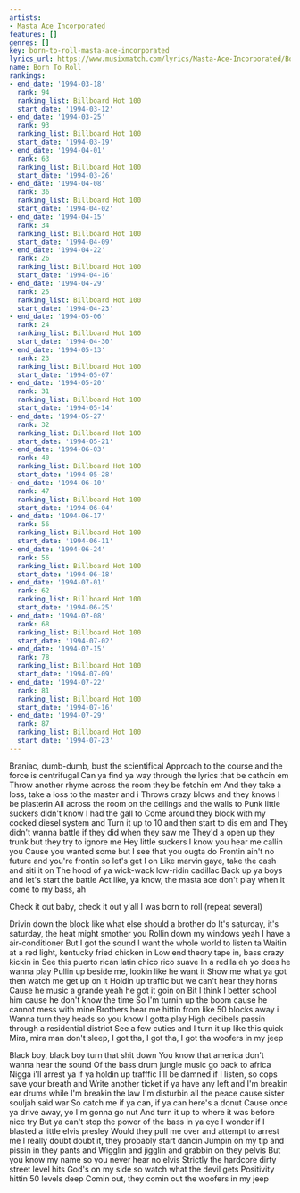 ```yaml
---
artists:
- Masta Ace Incorporated
features: []
genres: []
key: born-to-roll-masta-ace-incorporated
lyrics_url: https://www.musixmatch.com/lyrics/Masta-Ace-Incorporated/Born-to-Roll
name: Born To Roll
rankings:
- end_date: '1994-03-18'
  rank: 94
  ranking_list: Billboard Hot 100
  start_date: '1994-03-12'
- end_date: '1994-03-25'
  rank: 93
  ranking_list: Billboard Hot 100
  start_date: '1994-03-19'
- end_date: '1994-04-01'
  rank: 63
  ranking_list: Billboard Hot 100
  start_date: '1994-03-26'
- end_date: '1994-04-08'
  rank: 36
  ranking_list: Billboard Hot 100
  start_date: '1994-04-02'
- end_date: '1994-04-15'
  rank: 34
  ranking_list: Billboard Hot 100
  start_date: '1994-04-09'
- end_date: '1994-04-22'
  rank: 26
  ranking_list: Billboard Hot 100
  start_date: '1994-04-16'
- end_date: '1994-04-29'
  rank: 25
  ranking_list: Billboard Hot 100
  start_date: '1994-04-23'
- end_date: '1994-05-06'
  rank: 24
  ranking_list: Billboard Hot 100
  start_date: '1994-04-30'
- end_date: '1994-05-13'
  rank: 23
  ranking_list: Billboard Hot 100
  start_date: '1994-05-07'
- end_date: '1994-05-20'
  rank: 31
  ranking_list: Billboard Hot 100
  start_date: '1994-05-14'
- end_date: '1994-05-27'
  rank: 32
  ranking_list: Billboard Hot 100
  start_date: '1994-05-21'
- end_date: '1994-06-03'
  rank: 40
  ranking_list: Billboard Hot 100
  start_date: '1994-05-28'
- end_date: '1994-06-10'
  rank: 47
  ranking_list: Billboard Hot 100
  start_date: '1994-06-04'
- end_date: '1994-06-17'
  rank: 56
  ranking_list: Billboard Hot 100
  start_date: '1994-06-11'
- end_date: '1994-06-24'
  rank: 56
  ranking_list: Billboard Hot 100
  start_date: '1994-06-18'
- end_date: '1994-07-01'
  rank: 62
  ranking_list: Billboard Hot 100
  start_date: '1994-06-25'
- end_date: '1994-07-08'
  rank: 68
  ranking_list: Billboard Hot 100
  start_date: '1994-07-02'
- end_date: '1994-07-15'
  rank: 78
  ranking_list: Billboard Hot 100
  start_date: '1994-07-09'
- end_date: '1994-07-22'
  rank: 81
  ranking_list: Billboard Hot 100
  start_date: '1994-07-16'
- end_date: '1994-07-29'
  rank: 87
  ranking_list: Billboard Hot 100
  start_date: '1994-07-23'
---
```

Braniac, dumb-dumb, bust the scientifical
Approach to the course and the force is centrifugal
Can ya find ya way through the lyrics that be cathcin em
Throw another rhyme across the room they be fetchin em
And they take a loss, take a loss to the master and i
Throws crazy blows and they knows I be plasterin
All across the room on the ceilings and the walls to
Punk little suckers didn't know I had the gall to
Come around they block with my cocked diesel system and
Turn it up to 10 and then start to dis em and
They didn't wanna battle if they did when they saw me
They'd a open up they trunk but they try to ignore me
Hey little suckers I know you hear me callin you
Cause you wanted some but I see that you ougta do
Frontin ain't no future and you're frontin so let's get I on
Like marvin gaye, take the cash and siti it on
The hood of ya wick-wack low-ridin cadillac
Back up ya boys and let's start the battle
Act like, ya know, the masta ace don't play when it come to my bass, ah

Check it out baby, check it out y'all
I was born to roll (repeat several)

Drivin down the block like what else should a brother do
It's saturday, it's saturday, the heat might smother you
Rollin down my windows yeah I have a air-conditioner
But I got the sound I want the whole world to listen ta
Waitin at a red light, kentucky fried chicken in
Low end theory tape in, bass crazy kickin in
See this puerto rican latin chico rico suave
In a redlla eh yo does he wanna play
Pullin up beside me, lookin like he want it
Show me what ya got then watch me get up on it
Holdin up traffic but we can't hear they horns
Cause he music a grande yeah he got it goin on
Bit I think I better school him cause he don't know the time
So I'm turnin up the boom cause he cannot mess with mine
Brothers hear me hittin from like 50 blocks away i
Wanna turn they heads so you know I gotta play
High decibels passin through a residential district
See a few cuties and I turn it up like this quick
Mira, mira man don't sleep, I got tha, I got tha, I got tha woofers in my jeep

Black boy, black boy turn that shit down
You know that america don't wanna hear the sound
Of the bass drum jungle music go back to africa
Nigga i'll arrest ya if ya holdin up trafffic
I'll be damned if I listen, so cops save your breath and
Write another ticket if ya have any left and
I'm breakin ear drums while I'm breakin the law
I'm disturbin all the peace cause sister souljah said war
So catch me if ya can, if ya can here's a donut
Cause once ya drive away, yo I'm gonna go nut
And turn it up to where it was before nice try
But ya can't stop the power of the bass in ya eye
I wonder if I blasted a little elvis presley
Would they pull me over and attempt to arrest me
I really doubt doubt it, they probably start dancin
Jumpin on my tip and pissin in they pants and
Wigglin and jigglin and grabbin on they pelvis
But you know my name so you never hear no elvis
Strictly the hardcore dirty street level hits
God's on my side so watch what the devil gets
Positivity hittin 50 levels deep
Comin out, they comin out the woofers in my jeep
